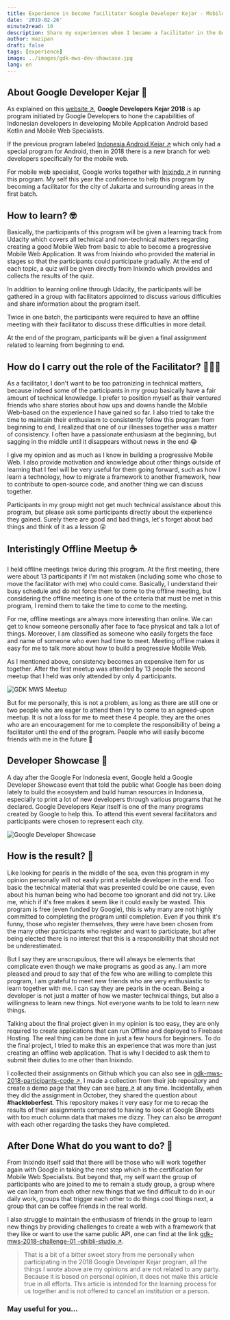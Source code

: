 ```yaml
---
title: Experience in become facilitator Google Developer Kejar - Mobile Web Specialist 2018
date: '2019-02-26'
minute2read: 10
description: Share my experiences when I became a facilitator in the Google Developer Kejar program for Mobile Web Specialist in 2018
author: mazipan
draft: false
tags: [experience]
image: ../images/gdk-mws-dev-showcase.jpg
lang: en
---
```


## About Google Developer Kejar 🏃‍

As explained on this [website ↗️](https://events.withgoogle.com/googledeveloperskejar/), **Google Developers Kejar 2018** is ap program initiated by Google Developers to hone the capabilities of Indonesian developers in developing Mobile Application Android based Kotlin and Mobile Web Specialists.

If the previous program labeled [Indonesia Android Kejar ↗️](https://events.withgoogle.com/indonesiaandroidkejar/) which only had a special program for Android, then in 2018 there is a new branch for web developers specifically for the mobile web.

For mobile web specialist, Google works together with [Inixindo ↗️](https://inixindo.co.id/) in running this program. My self this year the confidence to help this program by becoming a facilitator for the city of Jakarta and surrounding areas in the first batch.

## How to learn? 🤓

Basically, the participants of this program will be given a learning track from Udacity which covers all technical and non-technical matters regarding creating a good Mobile Web from basic to able to become a progressive Mobile Web Application. It was from Inixindo who provided the material in stages so that the participants could participate gradually. At the end of each topic, a quiz will be given directly from Inixindo which provides and collects the results of the quiz.

In addition to learning online through Udacity, the participants will be gathered in a group with facilitators appointed to discuss various difficulties and share information about the program itself.

Twice in one batch, the participants were required to have an offline meeting with their facilitator to discuss these difficulties in more detail.

At the end of the program, participants will be given a final assignment related to learning from beginning to end.

## How do I carry out the role of the Facilitator? 👨‍👧‍👦

As a facilitator, I don't want to be too patronizing in technical matters, because indeed some of the participants in my group basically have a fair amount of technical knowledge. I prefer to position myself as their ventured friends who share stories about how ups and downs handle the Mobile Web-based on the experience I have gained so far. I also tried to take the time to maintain their enthusiasm to consistently follow this program from beginning to end, I realized that one of our illnesses together was a matter of consistency. I often have a passionate enthusiasm at the beginning, but sagging in the middle until it disappears without news in the end 😂

I give my opinion and as much as I know in building a progressive Mobile Web. I also provide motivation and knowledge about other things outside of learning that I feel will be very useful for them going forward, such as how I learn a technology, how to migrate a framework to another framework, how to contribute to open-source code, and another thing we can discuss together.

Participants in my group might not get much technical assistance about this program, but please ask some participants directly about the experience they gained. Surely there are good and bad things, let's forget about bad things and think of it as a lesson 😜

## Interistingly Offline Meetup ☕️

I held offline meetings twice during this program. At the first meeting, there were about 13 participants if I'm not mistaken (including some who chose to move the facilitator with me) who could come. Basically, I understand their busy schedule and do not force them to come to the offline meeting, but considering the offline meeting is one of the criteria that must be met in this program, I remind them to take the time to come to the meeting.

For me, offline meetings are always more interesting than online. We can get to know someone personally after face to face physical and talk a lot of things. Moreover, I am classified as someone who easily forgets the face and name of someone who even had time to meet. Meeting offline makes it easy for me to talk more about how to build a progressive Mobile Web.

As I mentioned above, consistency becomes an expensive item for us together. After the first meetup was attended by 13 people the second meetup that I held was only attended by only 4 participants.

![GDK MWS Meetup](../images/gdk-mws-meetup.jpg)

But for me personally, this is not a problem, as long as there are still one or two people who are eager to attend then I try to come to an agreed-upon meetup. It is not a loss for me to meet these 4 people. they are the ones who are an encouragement for me to complete the responsibility of being a facilitator until the end of the program. People who will easily become friends with me in the future 🤩

## Developer Showcase 🌅

A day after the Google For Indonesia event, Google held a Google Developer Showcase event that told the public what Google has been doing lately to build the ecosystem and build human resources in Indonesia, especially to print a lot of new developers through various programs that he declared. Google Developers Kejar itself is one of the many programs created by Google to help this. To attend this event several facilitators and participants were chosen to represent each city.

![Google Developer Showcase](../images/gdk-mws-dev-showcase.jpg)

## How is the result? 💎

Like looking for pearls in the middle of the sea, even this program in my opinion personally will not easily print a reliable developer in the end. Too basic the technical material that was presented could be one cause, even about his human being who had become too ignorant and did not try. Like me, which if it's free makes it seem like it could easily be wasted. This program is free (even funded by Google), this is why many are not highly committed to completing the program until completion. Even if you think it's funny, those who register themselves, they were have been chosen from the many other participants who register and want to participate, but after being elected there is no interest that this is a responsibility that should not be underestimated.

But I say they are unscrupulous, there will always be elements that complicate even though we make programs as good as any. I am more pleased and proud to say that of the few who are willing to complete this program, I am grateful to meet new friends who are very enthusiastic to learn together with me. I can say they are pearls in the ocean. Being a developer is not just a matter of how we master technical things, but also a willingness to learn new things. Not everyone wants to be told to learn new things.

Talking about the final project given in my opinion is too easy, they are only required to create applications that can run Offline and deployed to Firebase Hosting. The real thing can be done in just a few hours for beginners. To do the final project, I tried to make this an experience that was more than just creating an offline web application. That is why I decided to ask them to submit their duties to me other than Inixindo.

I collected their assignments on Github which you can also see in [gdk-mws-2018-participants-code ↗️](https://github.com/mazipan/gdk-mws-2018-participants-code), I made a collection from their job repository and create a demo page that they can see [here ↗️](https://mazipan.github.io/gdk-mws-2018-participants-code/) at any time. Incidentally, when they did the assignment in October, they shared the question about **#hacktoberfest**. This repository makes it very easy for me to recap the results of their assignments compared to having to look at Google Sheets with too much column data that makes me dizzy. They can also be *arrogant* with each other regarding the tasks they have completed.

## After Done What do you want to do? 🎉

From Inixindo itself said that there will be those who will work together again with Google in taking the next step which is the certification for Mobile Web Specialists. But beyond that, my self want the group of participants who are joined to me to remain a study group, a group where we can learn from each other new things that we find difficult to do in our daily work, groups that trigger each other to do things cool things next, a group that can be coffee friends in the real world.

I also struggle to maintain the enthusiasm of friends in the group to learn new things by providing challenges to create a web with a framework that they like or want to use the same public API, one can find at the link [gdk-mws-2018-challenge-01 -ghibli-studio ↗️](https://github.com/mazipan/gdk-mws-2018-challenge-01-ghibli-studio).

> That is a bit of a bitter sweet story from me personally when participating in the 2018 Google Developer Kejar program, all the things I wrote above are my opinions and are not related to any party. Because it is based on personal opinion, it does not make this article true in all efforts. This article is intended for the learning process for us together and is not offered to cancel an institution or a person.

### May useful for you...
